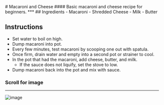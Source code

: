 <!-- compile with https://linux.die.net/man/1/markdown -->
<link rel="stylesheet" type="text/css" href="../media/style.css" />
# Macaroni and Cheese
#### Basic macaroni and cheese recipe for beginners.
***
## Ingredients
- Macaroni
- Shredded Cheese
- Milk
- Butter

## Instructions
- Set water to boil on high.
- Dump macaroni into pot.
- Every few minutes, test macaroni by scooping one out with spatula.
- Once firm, drain water and empty into a second pot or strainer to cool.
- In the pot that had the macaroni, add cheese, butter, and milk.
	- If the sauce does not liquify, set the stove to low.
- Dump macaroni back into the pot and mix with sauce.
### Scroll for image
***
![image](../image/mac.jpg)